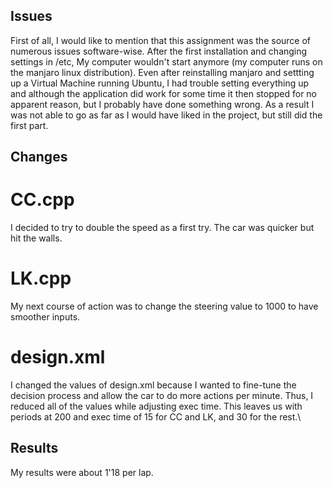 ## Issues
First of all, I would like to mention that this assignment was the source of numerous issues software-wise. After the first installation and changing settings in /etc, My computer wouldn't start anymore (my computer runs on the manjaro linux distribution). Even after reinstalling manjaro and settting up a Virtual Machine running Ubuntu, I had trouble setting everything up and although the application did work for some time it then stopped for no apparent reason, but I probably have done something wrong. As a result I was not able to go as far as I would have liked in the project, but still did the first part.

## Changes
# CC.cpp
I decided to try to double the speed as a first try. The car was quicker but hit the walls.
# LK.cpp
My next course of action was to change the steering value to 1000 to have smoother inputs.
# design.xml 
I changed the values of design.xml because I wanted to fine-tune the decision process and allow the car to do more actions per minute. Thus, I reduced all of the values while adjusting exec time. This leaves us with periods at 200 and exec time of 15 for CC and LK, and 30 for the rest.\

## Results
My results were about 1'18 per lap.